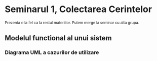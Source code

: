 # Seminarul 1, Colectarea Cerintelor

<sub>Prezenta e la fel ca la restul materiilor. Putem merge la seminar cu alta grupa.</sub>

## Modelul functional al unui sistem
### Diagrama UML a cazurilor de utilizare